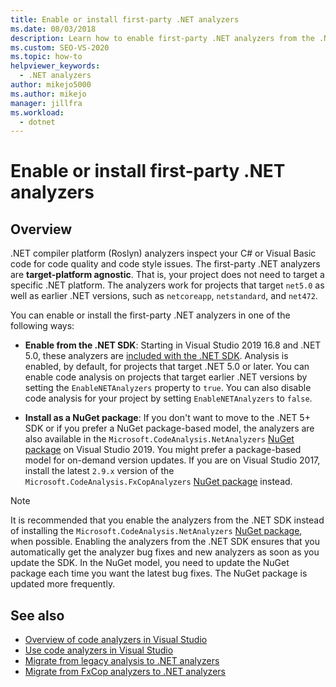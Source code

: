 ```yaml
---
title: Enable or install first-party .NET analyzers
ms.date: 08/03/2018
description: Learn how to enable first-party .NET analyzers from the .NET SDK or install these analyzers as a NuGet package.
ms.custom: SEO-VS-2020
ms.topic: how-to
helpviewer_keywords:
  - .NET analyzers
author: mikejo5000
ms.author: mikejo
manager: jillfra
ms.workload:
  - dotnet
---
```

# Enable or install first-party .NET analyzers

## Overview

.NET compiler platform (Roslyn) analyzers inspect your C# or Visual Basic code for code quality and code style issues. The first-party .NET analyzers are **target-platform agnostic**. That is, your project does not need to target a specific .NET platform. The analyzers work for projects that target `net5.0` as well as earlier .NET versions, such as `netcoreapp`, `netstandard`, and `net472`.

You can enable or install the first-party .NET analyzers in one of the following ways:

- **Enable from the .NET SDK**: Starting in Visual Studio 2019 16.8 and .NET 5.0, these analyzers are [included with the .NET SDK](/dotnet/fundamentals/code-analysis/overview). Analysis is enabled, by default, for projects that target .NET 5.0 or later. You can enable code analysis on projects that target earlier .NET versions by setting the `EnableNETAnalyzers` property to `true`. You can also disable code analysis for your project by setting `EnableNETAnalyzers` to `false`.

- **Install as a NuGet package**: If you don't want to move to the .NET 5+ SDK or if you prefer a NuGet package-based model, the analyzers are also available in the `Microsoft.CodeAnalysis.NetAnalyzers` [NuGet package](https://www.nuget.org/packages/Microsoft.CodeAnalysis.NetAnalyzers) on Visual Studio 2019.  You might prefer a package-based model for on-demand version updates. If you are on Visual Studio 2017, install the latest `2.9.x` version of the `Microsoft.CodeAnalysis.FxCopAnalyzers` [NuGet package](https://www.nuget.org/packages/Microsoft.CodeAnalysis.FxCopAnalyzers/) instead.

> [!NOTE]
> It is recommended that you enable the analyzers from the .NET SDK instead of installing the `Microsoft.CodeAnalysis.NetAnalyzers` [NuGet package](https://www.nuget.org/packages/Microsoft.CodeAnalysis.NetAnalyzers), when possible. Enabling the analyzers from the .NET SDK ensures that you automatically get the analyzer bug fixes and new analyzers as soon as you update the SDK. In the NuGet model, you need to update the NuGet package each time you want the latest bug fixes. The NuGet package is updated more frequently.

## See also

- [Overview of code analyzers in Visual Studio](roslyn-analyzers-overview.md)
- [Use code analyzers in Visual Studio](use-roslyn-analyzers.md)
- [Migrate from legacy analysis to .NET analyzers](migrate-from-legacy-analysis-to-net-analyzers.md)
- [Migrate from FxCop analyzers to .NET analyzers](migrate-from-fxcop-analyzers-to-net-analyzers.md)

